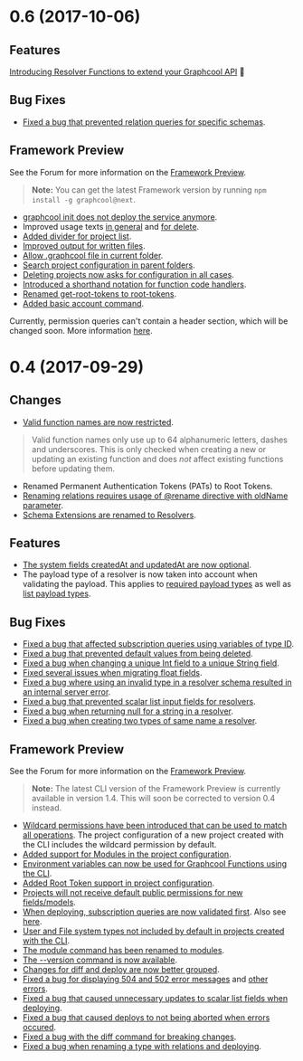 # 0.6 (2017-10-06)

## Features

[Introducing Resolver Functions to extend your Graphcool API](https://github.com/graphcool/graphcool/issues/40) 🎉

## Bug Fixes

* [Fixed a bug that prevented relation queries for specific schemas](https://github.com/graphcool/graphcool/issues/718).

## Framework Preview

See the Forum for more information on the [Framework Preview](https://www.graph.cool/forum/t/feedback-new-cli-beta/949/1?u=nilan).

> **Note:** You can get the latest Framework version by running `npm install -g graphcool@next`.

* [graphcool init does not deploy the service anymore](https://github.com/graphcool/graphcool/issues/706).
* Improved usage texts [in general](https://github.com/graphcool/graphcool/issues/639) and [for delete](https://github.com/graphcool/graphcool/issues/697).
* [Added divider for project list](https://github.com/graphcool/graphcool/issues/653).
* [Improved output for written files](https://github.com/graphcool/graphcool/issues/664).
* [Allow .graphcool file in current folder](https://github.com/graphcool/graphcool/issues/622).
* [Search project configuration in parent folders](https://github.com/graphcool/graphcool/issues/646).
* [Deleting projects now asks for configuration in all cases](https://github.com/graphcool/graphcool/issues/631).
* [Introduced a shorthand notation for function code handlers](https://github.com/graphcool/graphcool/issues/529).
* [Renamed get-root-tokens to root-tokens](https://github.com/graphcool/graphcool/issues/634).
* [Added basic account command](https://github.com/graphcool/graphcool/commit/d7c9074659889bf751c79657cde32b78d205137a).


Currently, permission queries can't contain a header section, which will be changed soon. More information [here](https://github.com/graphcool/graphcool/issues/703).

# 0.4 (2017-09-29)

## Changes

* [Valid function names are now restricted](https://github.com/graphcool/graphcool/issues/538).
> Valid function names only use up to 64 alphanumeric letters, dashes and underscores. This is only checked when creating a new or updating an existing function and does *not* affect existing functions before updating them.
* Renamed Permanent Authentication Tokens (PATs) to Root Tokens.
* [Renaming relations requires usage of @rename directive with oldName parameter](https://github.com/graphcool/graphcool/issues/534).
* [Schema Extensions are renamed to Resolvers](https://github.com/graphcool/graphcool/issues/461).

## Features

* [The system fields createdAt and updatedAt are now optional](https://github.com/graphcool/graphcool/issues/452).
* The payload type of a resolver is now taken into account when validating the payload. This applies to [required payload types](https://github.com/graphcool/graphcool/issues/558) as well as [list payload types](https://github.com/graphcool/graphcool/issues/435).

## Bug Fixes

* [Fixed a bug that affected subscription queries using variables of type ID](https://github.com/graphcool/graphcool/issues/567).
* [Fixed a bug that prevented default values from being deleted](https://github.com/graphcool/graphcool/issues/418).
* [Fixed a bug when changing a unique Int field to a unique String field](https://github.com/graphcool/graphcool/issues/429).
* [Fixed several issues when migrating float fields](https://github.com/graphcool/graphcool/issues/574).
* [Fixed a bug where using an invalid type in a resolver schema resulted in an internal server error](https://github.com/graphcool/graphcool/issues/413).
* [Fixed a bug that prevented scalar list input fields for resolvers](https://github.com/graphcool/graphcool/issues/568).
* [Fixed a bug when returning null for a string in a resolver](https://github.com/graphcool/graphcool/issues/559).
* [Fixed a bug when creating two types of same name a resolver](https://github.com/graphcool/graphcool/issues/420).

## Framework Preview

See the Forum for more information on the [Framework Preview](https://www.graph.cool/forum/t/feedback-new-cli-beta/949/1?u=nilan).

> **Note:** The latest CLI version of the Framework Preview is currently available in version 1.4. This will soon be corrected to version 0.4 instead.

* [Wildcard permissions have been introduced that can be used to match all operations](https://github.com/graphcool/graphcool/issues/521). The project configuration of a new project created with the CLI includes the wildcard permission by default.
* [Added support for Modules in the project configuration](https://github.com/graphcool/graphcool/issues/523).
* [Environment variables can now be used for Graphcool Functions using the CLI](https://github.com/graphcool/graphcool/issues/548).
* [Added Root Token support in project configuration](https://github.com/graphcool/graphcool/issues/536).
* [Projects will not receive default public permissions for new fields/models](https://github.com/graphcool/graphcool/issues/459).
* [When deploying, subscription queries are now validated first](https://github.com/graphcool/graphcool/issues/464). Also see [here](https://github.com/graphcool/graphcool/issues/465).
* [User and File system types not included by default in projects created with the CLI](https://github.com/graphcool/graphcool/issues/151).
* [The module command has been renamed to modules](https://github.com/graphcool/graphcool/issues/686).
* [The --version command is now available](https://github.com/graphcool/graphcool/issues/670).
* [Changes for diff and deploy are now better grouped](https://github.com/graphcool/graphcool/issues/526).
* [Fixed a bug for displaying 504 and 502 error messages](https://github.com/graphcool/graphcool/issues/458) and [other errors](https://github.com/graphcool/graphcool/issues/520).
* [Fixed a bug that caused unnecessary updates to scalar list fields when deploying](https://github.com/graphcool/graphcool/issues/463).
* [Fixed a bug that caused deploys to not being aborted when errors occured](https://github.com/graphcool/graphcool/issues/540).
* [Fixed a bug with  the diff command for breaking changes](https://github.com/graphcool/graphcool/issues/557).
* [Fixed a bug when renaming a type with relations and deploying](https://github.com/graphcool/graphcool/issues/564).
